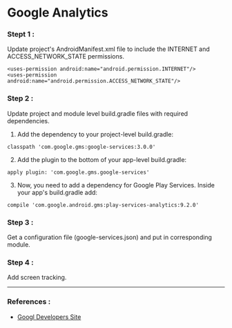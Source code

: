 # Google Analytics


### Stept 1 :

Update project's AndroidManifest.xml file to include the INTERNET and ACCESS_NETWORK_STATE permissions.

```
<uses-permission android:name="android.permission.INTERNET"/>
<uses-permission android:name="android.permission.ACCESS_NETWORK_STATE"/>
```

### Step 2 :

Update project and module level build.gradle files with required dependencies.

1. Add the dependency to your project-level build.gradle:
```
classpath 'com.google.gms:google-services:3.0.0'
```
2. Add the plugin to the bottom of your app-level build.gradle:
```
apply plugin: 'com.google.gms.google-services'
```
3. Now, you need to add a dependency for Google Play Services. Inside your app's build.gradle add:
```
compile 'com.google.android.gms:play-services-analytics:9.2.0'
```

### Step 3 :

Get a configuration file (google-services.json) and put in corresponding module.

### Step 4 :

Add screen tracking.

---
### References : 

* [Googl Developers Site](https://developers.google.com/analytics/devguides/collection/android/v4/)

